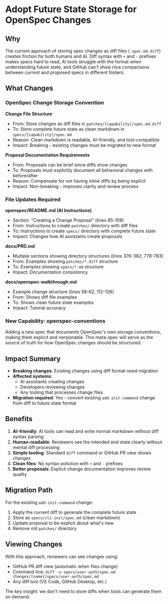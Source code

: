 # Adopt Future State Storage for OpenSpec Changes

## Why

The current approach of storing spec changes as diff files (`.spec.md.diff`) creates friction for both humans and AI. Diff syntax with `+` and `-` prefixes makes specs hard to read, AI tools struggle with the format when understanding future state, and GitHub can't show nice comparisons between current and proposed specs in different folders.

## What Changes

### OpenSpec Change Storage Convention

**Change File Structure**
- From: Store changes as diff files in `patches/[capability]/spec.md.diff`
- To: Store complete future state as clean markdown in `specs/[capability]/spec.md`
- Reason: Clean markdown is readable, AI-friendly, and tool-compatible
- Impact: Breaking - existing changes must be migrated to new format

**Proposal Documentation Requirements**
- From: Proposals can be brief since diffs show changes
- To: Proposals must explicitly document all behavioral changes with before/after
- Reason: Compensate for not having inline diffs by being explicit
- Impact: Non-breaking - improves clarity and review process

### File Updates Required

**openspec/README.md (AI Instructions)**
- Section: "Creating a Change Proposal" (lines 85-108)
- From: Instructions to create `patches/` directory with diff files
- To: Instructions to create `specs/` directory with complete future state
- Impact: Changes how AI assistants create proposals

**docs/PRD.md**
- Multiple sections showing directory structures (lines 376-382, 778-783)
- From: Examples showing `patches/*.diff` structure
- To: Examples showing `specs/*.md` structure
- Impact: Documentation consistency

**docs/openspec-walkthrough.md**
- Example change structure (lines 58-62, 112-126)
- From: Shows diff file examples
- To: Shows clean future state examples
- Impact: Tutorial accuracy

### New Capability: openspec-conventions

Adding a new spec that documents OpenSpec's own storage conventions, making them explicit and versionable. This meta-spec will serve as the source of truth for how OpenSpec changes should be structured.

## Impact Summary

- **Breaking changes**: Existing changes using diff format need migration
- **Affected systems**: 
  - AI assistants creating changes
  - Developers reviewing changes
  - Any tooling that processes change files
- **Migration required**: Yes - convert existing `add-init-command` change from diff to future state format

## Benefits

1. **AI-friendly**: AI tools can read and write normal markdown without diff syntax parsing
2. **Human-readable**: Reviewers see the intended end state clearly without mental diff processing
3. **Simple tooling**: Standard `diff` command or GitHub PR view shows changes
4. **Clean files**: No syntax pollution with `+` and `-` prefixes
5. **Better proposals**: Explicit change documentation improves review quality

## Migration Path

For the existing `add-init-command` change:
1. Apply the current diff to generate the complete future state
2. Store as `specs/cli-init/spec.md` (clean markdown)
3. Update proposal to be explicit about what's new
4. Remove old `patches/` directory

## Viewing Changes

With this approach, reviewers can see changes using:
- GitHub PR diff view (automatic when files change)
- Command line: `diff -u specs/user-auth/spec.md changes/[name]/specs/user-auth/spec.md`
- Any diff tool (VS Code, GitHub Desktop, etc.)

The key insight: we don't need to store diffs when tools can generate them on demand.